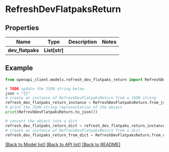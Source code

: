 # RefreshDevFlatpaksReturn


## Properties

Name | Type | Description | Notes
------------ | ------------- | ------------- | -------------
**dev_flatpaks** | **List[str]** |  | 

## Example

```python
from openapi_client.models.refresh_dev_flatpaks_return import RefreshDevFlatpaksReturn

# TODO update the JSON string below
json = "{}"
# create an instance of RefreshDevFlatpaksReturn from a JSON string
refresh_dev_flatpaks_return_instance = RefreshDevFlatpaksReturn.from_json(json)
# print the JSON string representation of the object
print(RefreshDevFlatpaksReturn.to_json())

# convert the object into a dict
refresh_dev_flatpaks_return_dict = refresh_dev_flatpaks_return_instance.to_dict()
# create an instance of RefreshDevFlatpaksReturn from a dict
refresh_dev_flatpaks_return_from_dict = RefreshDevFlatpaksReturn.from_dict(refresh_dev_flatpaks_return_dict)
```
[[Back to Model list]](../README.md#documentation-for-models) [[Back to API list]](../README.md#documentation-for-api-endpoints) [[Back to README]](../README.md)


